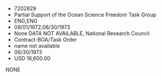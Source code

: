 * 7202629
* Partial Support of the Ocean Science Freedom Task Group
* ENG,ENG
* 09/01/1972,06/30/1973
* None   DATA NOT AVAILABLE, National Research Council
* Contract-BOA/Task Order
*   name not available
* 06/30/1973
* USD 16,600.00

NONE